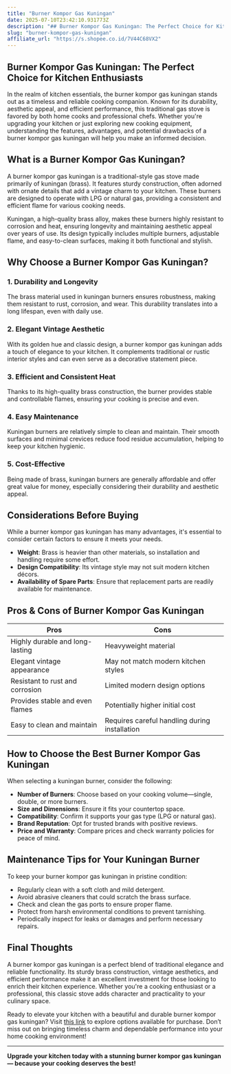 ```yaml
---
title: "Burner Kompor Gas Kuningan"
date: 2025-07-10T23:42:10.931773Z
description: "## Burner Kompor Gas Kuningan: The Perfect Choice for Kitchen Enthusiasts..."
slug: "burner-kompor-gas-kuningan"
affiliate_url: "https://s.shopee.co.id/7V44C68VX2"
---
```

## Burner Kompor Gas Kuningan: The Perfect Choice for Kitchen Enthusiasts

In the realm of kitchen essentials, the burner kompor gas kuningan stands out as a timeless and reliable cooking companion. Known for its durability, aesthetic appeal, and efficient performance, this traditional gas stove is favored by both home cooks and professional chefs. Whether you're upgrading your kitchen or just exploring new cooking equipment, understanding the features, advantages, and potential drawbacks of a burner kompor gas kuningan will help you make an informed decision.

## What is a Burner Kompor Gas Kuningan?

A burner kompor gas kuningan is a traditional-style gas stove made primarily of kuningan (brass). It features sturdy construction, often adorned with ornate details that add a vintage charm to your kitchen. These burners are designed to operate with LPG or natural gas, providing a consistent and efficient flame for various cooking needs.

Kuningan, a high-quality brass alloy, makes these burners highly resistant to corrosion and heat, ensuring longevity and maintaining aesthetic appeal over years of use. Its design typically includes multiple burners, adjustable flame, and easy-to-clean surfaces, making it both functional and stylish.

## Why Choose a Burner Kompor Gas Kuningan?

### 1. Durability and Longevity

The brass material used in kuningan burners ensures robustness, making them resistant to rust, corrosion, and wear. This durability translates into a long lifespan, even with daily use.

### 2. Elegant Vintage Aesthetic

With its golden hue and classic design, a burner kompor gas kuningan adds a touch of elegance to your kitchen. It complements traditional or rustic interior styles and can even serve as a decorative statement piece.

### 3. Efficient and Consistent Heat

Thanks to its high-quality brass construction, the burner provides stable and controllable flames, ensuring your cooking is precise and even.

### 4. Easy Maintenance

Kuningan burners are relatively simple to clean and maintain. Their smooth surfaces and minimal crevices reduce food residue accumulation, helping to keep your kitchen hygienic.

### 5. Cost-Effective

Being made of brass, kuningan burners are generally affordable and offer great value for money, especially considering their durability and aesthetic appeal.

## Considerations Before Buying

While a burner kompor gas kuningan has many advantages, it's essential to consider certain factors to ensure it meets your needs.

- **Weight**: Brass is heavier than other materials, so installation and handling require some effort.
- **Design Compatibility**: Its vintage style may not suit modern kitchen décors.
- **Availability of Spare Parts**: Ensure that replacement parts are readily available for maintenance.

## Pros & Cons of Burner Kompor Gas Kuningan

| Pros                                      | Cons                                     |
|--------------------------------------------|------------------------------------------|
| Highly durable and long-lasting         | Heavyweight material                   |
| Elegant vintage appearance               | May not match modern kitchen styles   |
| Resistant to rust and corrosion          | Limited modern design options         |
| Provides stable and even flames          | Potentially higher initial cost      |
| Easy to clean and maintain               | Requires careful handling during installation |

## How to Choose the Best Burner Kompor Gas Kuningan

When selecting a kuningan burner, consider the following:

- **Number of Burners**: Choose based on your cooking volume—single, double, or more burners.
- **Size and Dimensions**: Ensure it fits your countertop space.
- **Compatibility**: Confirm it supports your gas type (LPG or natural gas).
- **Brand Reputation**: Opt for trusted brands with positive reviews.
- **Price and Warranty**: Compare prices and check warranty policies for peace of mind.

## Maintenance Tips for Your Kuningan Burner

To keep your burner kompor gas kuningan in pristine condition:

- Regularly clean with a soft cloth and mild detergent.
- Avoid abrasive cleaners that could scratch the brass surface.
- Check and clean the gas ports to ensure proper flame.
- Protect from harsh environmental conditions to prevent tarnishing.
- Periodically inspect for leaks or damages and perform necessary repairs.

## Final Thoughts

A burner kompor gas kuningan is a perfect blend of traditional elegance and reliable functionality. Its sturdy brass construction, vintage aesthetics, and efficient performance make it an excellent investment for those looking to enrich their kitchen experience. Whether you're a cooking enthusiast or a professional, this classic stove adds character and practicality to your culinary space.

Ready to elevate your kitchen with a beautiful and durable burner kompor gas kuningan? Visit [this link](https://s.shopee.co.id/7V44C68VX2) to explore options available for purchase. Don’t miss out on bringing timeless charm and dependable performance into your home cooking environment!

---

**Upgrade your kitchen today with a stunning burner kompor gas kuningan — because your cooking deserves the best!**